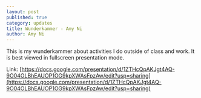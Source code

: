 ```yaml
---
layout: post
published: true
category: updates
title: Wunderkammer - Amy Ni
author: Amy Ni
---
```

This is my wunderkammer about activities I do outside of class and work. It is best viewed in fullscreen presentation mode.

Link: [https://docs.google.com/presentation/d/1ZTHcQpAKJgt4AQ-9O04OLBhEAUOP1OG9kpXWAsFpzAw/edit?usp=sharing](https://docs.google.com/presentation/d/1ZTHcQpAKJgt4AQ-9O04OLBhEAUOP1OG9kpXWAsFpzAw/edit?usp=sharing)
